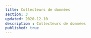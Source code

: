 ```yaml
---
title: Collecteurs de données
section: 3
updated: 2020-12-10
description : Collecteurs de données
published: true
---
```

